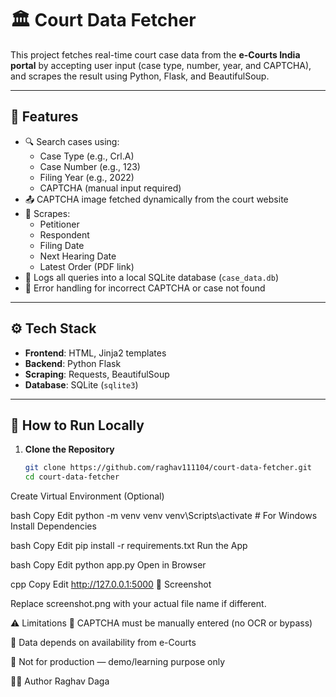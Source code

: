 # 🏛️ Court Data Fetcher

This project fetches real-time court case data from the **e-Courts India portal** by accepting user input (case type, number, year, and CAPTCHA), and scrapes the result using Python, Flask, and BeautifulSoup.

---

## 📌 Features

- 🔍 Search cases using:
  - Case Type (e.g., Crl.A)
  - Case Number (e.g., 123)
  - Filing Year (e.g., 2022)
  - CAPTCHA (manual input required)
- 📤 CAPTCHA image fetched dynamically from the court website
- 🧠 Scrapes:
  - Petitioner
  - Respondent
  - Filing Date
  - Next Hearing Date
  - Latest Order (PDF link)
- 💾 Logs all queries into a local SQLite database (`case_data.db`)
- 🔁 Error handling for incorrect CAPTCHA or case not found

---

## ⚙️ Tech Stack

- **Frontend**: HTML, Jinja2 templates  
- **Backend**: Python Flask  
- **Scraping**: Requests, BeautifulSoup  
- **Database**: SQLite (`sqlite3`)

---

## 🚀 How to Run Locally

1. **Clone the Repository**
   ```bash
   git clone https://github.com/raghav111104/court-data-fetcher.git
   cd court-data-fetcher
Create Virtual Environment (Optional)

bash
Copy
Edit
python -m venv venv
venv\Scripts\activate  # For Windows
Install Dependencies

bash
Copy
Edit
pip install -r requirements.txt
Run the App

bash
Copy
Edit
python app.py
Open in Browser

cpp
Copy
Edit
http://127.0.0.1:5000
📝 Screenshot

Replace screenshot.png with your actual file name if different.

⚠️ Limitations
🔐 CAPTCHA must be manually entered (no OCR or bypass)

🧪 Data depends on availability from e-Courts

🛑 Not for production — demo/learning purpose only

👨‍💻 Author
Raghav Daga
